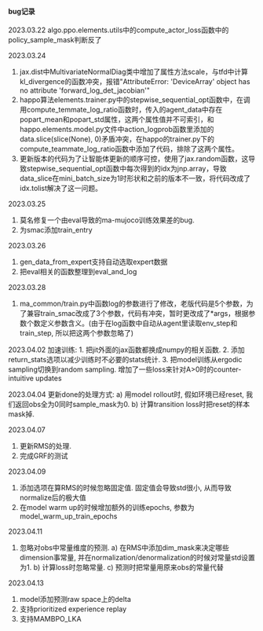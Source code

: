#### bug记录

2023.03.22
algo.ppo.elements.utils中的compute_actor_loss函数中的policy_sample_mask判断反了

2023.03.24
1. jax.dist中MultivariateNormalDiag类中增加了属性方法scale，与tfd中计算kl_divergence的函数冲突，报错"AttributeError: 'DeviceArray' object has no attribute 'forward_log_det_jacobian'"
2. happo算法elements.trainer.py中的stepwise_sequential_opt函数中，在调用compute_temmate_log_ratio函数时，传入的agent_data中存在popart_mean和popart_std属性，这两个属性值并不可索引，和happo.elements.model.py文件中action_logprob函数里添加的data.slice(slice(None), 0)矛盾冲突，在happo的trainer.py下的compute_teammate_log_ratio函数中添加了代码，排除了这两个属性。
3. 更新版本的代码为了让智能体更新的顺序可控，使用了jax.random函数，这导致stepwise_sequential_opt函数中每次得到的idx为jnp.array，导致data_slice在mini_batch_size为1时形状和之前的版本不一致，将代码改成了idx.tolist解决了这一问题。

2023.03.25
1. 莫名修复一个由eval导致的ma-mujoco训练效果差的bug.
2. 为smac添加train_entry

2023.03.26
1. gen_data_from_expert支持自动选取expert数据
2. 把eval相关的函数整理到eval_and_log

2023.03.28
1. ma_common/train.py中函数log的参数进行了修改，老版代码是5个参数，为了兼容train_smac改成了3个参数，代码有冲突，暂时更改成了*args，根据参数个数定义参数含义。(由于在log函数中自动从agent里读取env_step和train_step, 所以把这两个参数忽略了)

2023.04.02
加速训练: 1. 把jit外面的jax函数都换成numpy的相关函数. 2. 添加return_stats选项以减少训练时不必要的stats统计. 3. 把model训练从ergodic sampling切换到random sampling. 
增加了一些loss来针对A>0时的counter-intuitive updates

2023.04.04
更新done的处理方式: a) 用model rollout时, 假如环境已经reset, 我们返回obs全为0同时sample_mask为0. b) 计算transition loss时把reset的样本mask掉.

2023.04.07
1. 更新RMS的处理.
2. 完成GRF的测试

2023.04.09
1. 添加选项在算RMS的时候忽略固定值. 固定值会导致std很小, 从而导致normalize后的极大值
2. 在model warm up的时候增加额外的训练epochs, 参数为model_warm_up_train_epochs

2023.04.11
1. 忽略对obs中常量维度的预测. a) 在RMS中添加dim_mask来决定哪些dimension事常量, 并在normalization/denormalization的时候对常量std设置为1. b) 计算loss时忽略常量. c) 预测时把常量用原来obs的常量代替

2023.04.13
1. model添加预测raw space上的delta
2. 支持prioritized experience replay
3. 支持MAMBPO_LKA
